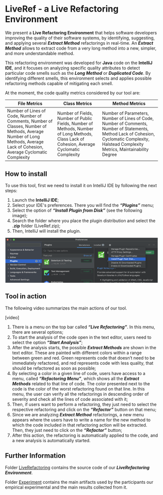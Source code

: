 # LiveRef - a Live Refactoring Environment

We present a **Live Refactoring Environment** that helps software developers improving the quality of their software systems, by identifying, suggesting, and applying several ___Extract Method___ refactorings in real-time. An ***Extract Method*** allows to extract code from a very long method into a new, simpler, and more understandable method.

This refactoring environment was developed for **Java** code on the **IntelliJ IDE**, and it focuses on analyzing specific quality attributes to detect particular code smells such as the ___Long Method___ or ***Duplicated Code***. By identifying different smells, this environment selects and applies possible refactoring methods capable of mitigating each smell.

At the moment, the code quality metrics considered by our tool are:

| File Metrics   |      Class Metrics      |  Method Metrics |
|----------|-------------|------|
| Number of Lines of Code, Number of Comments, Number of Classes, Number of Methods, Average Number of Long Methods, Average Lack of Cohesion, Average Cyclomatic Complexity |  Number of Fields, Number of Public Fields, Number of Methods, Number of Long Methods, Class Lack of Cohesion, Average Cyclomatic Complexity | Number of Parameters, Number of Lines of Code, Number of Comments, Number of Statements, Method Lack of Cohesion, Cyclomatic Complexity, Halstead Complexity Metrics, Maintainability Degree|

 
## How to install

To use this tool, first we need to install it on IntelliJ IDE by following the next steps:

1. Launch the **IntelliJ IDE**;
2. Select your IDE's preferences. There you will find the ***“Plugins”*** menu;
3. Select the option of ___“Install Plugin from Disk”___ (see the following image);
4. Search the folder where you place the plugin distribution and select the **.zip** folder (LiveRef.zip);
5. Then, IntelliJ will install the plugin. 

<img src="./LiveRefactoring/images/Install Tool.png"
     alt="how to install the tool" />
     

## Tool in action

The following video summarizes the main actions of our tool.

[video]


1. There is a menu on the top bar called ***“Live Refactoring”***. In this menu, there are several options;
2. To start the analysis of the code open in the text editor, users need to select the option ___“Start Analysis”___;
3. After the analysis starts, the possible ***Extract Methods*** are shown in the text editor. These are painted with different colors within a range between green and red. Green represents code that doesn’t need to be immediately refactored, and red represents code with less quality, that should be refactored as soon as possible;
4. By selecting a color in a given line of code, users have access to a menu, called ___“Refactoring Menu”___, which shows all the ***Extract Methods*** related to that line of code. The color presented next to the code is the color of the worst refactoring found on that line. In this menu, the user can verify all the refactorings in descending order of severity and check all the lines of code associated with it;
6. Then, if users want to perform a refactoring, they just need to select the respective refactoring and click on the ___“Refactor”___ button on that menu;
7. Since we are analyzing ***Extract Method*** refactorings, a new menu appears where the users have to write a name for the new method to which the code included in that refactoring action will be extracted. Then, they just need to click on the ___“Refactor”___ button;
8. After this action, the refactoring is automatically applied to the code, and a new analysis is automatically started.


## Further Information

Folder [LiveRefactoring](/LiveRefactoring) contains the source code of our ***LiveRefactoring Environment***.

Folder [Experiment](/Experiment) contains the main artifacts used by the participants our empirical experimental and the main results collected from it.
